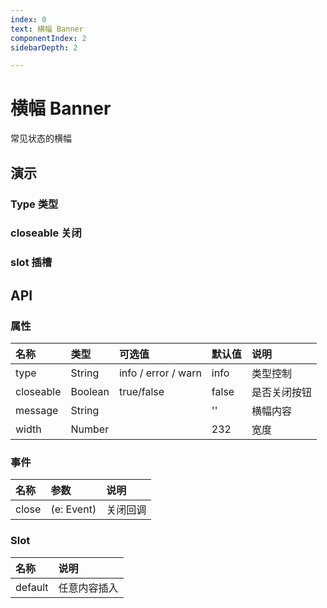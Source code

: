 ```yaml
---
index: 0
text: 横幅 Banner
componentIndex: 2
sidebarDepth: 2

---
```


# 横幅 Banner

常见状态的横幅

## 演示

### Type 类型

<demo src="./test/type.vue" langue="vue"  title="类型演示" desc=" 可以通过type来设置横幅的类型">
</demo>

### closeable 关闭

<demo src="./test/close.vue" langue="vue"  title="是否关闭演示" desc="通过close来控制">
</demo>


### slot 插槽

<demo src="./test/edit.vue" langue="vue"  title="尺寸演示" desc="插槽">
</demo>


## API

### 属性

| 名称     | 类型    | 可选值                                   | 默认值  | 说明                                                       |
| :------- | :------ | :--------------------------------------- | :------ | :--------------------------------------------------------- |
| type     | String  | info / error / warn                       | info  | 类型控制 |
| closeable     | Boolean  | true/false | false | 是否关闭按钮                                                   |
| message | String | | ''   | 横幅内容       
| width | Number | | 232  | 宽度                                              |


### 事件

| 名称    | 参数       | 说明         |
| :------ | :--------- | :----------- |
| close | (e: Event) | 关闭回调 |

### Slot

| 名称    | 说明             |
| :------ | :--------------- |
| default | 任意内容插入 |
